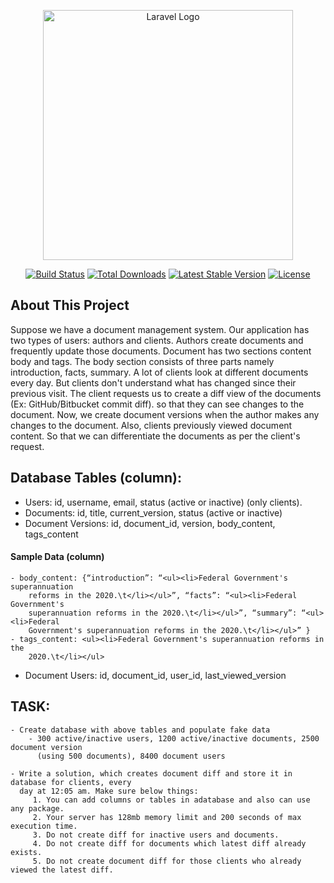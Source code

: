 <p align="center"><a href="https://laravel.com" target="_blank"><img src="https://raw.githubusercontent.com/laravel/art/master/logo-lockup/5%20SVG/2%20CMYK/1%20Full%20Color/laravel-logolockup-cmyk-red.svg" width="400" alt="Laravel Logo"></a></p>

<p align="center">
<a href="https://github.com/laravel/framework/actions"><img src="https://github.com/laravel/framework/workflows/tests/badge.svg" alt="Build Status"></a>
<a href="https://packagist.org/packages/laravel/framework"><img src="https://img.shields.io/packagist/dt/laravel/framework" alt="Total Downloads"></a>
<a href="https://packagist.org/packages/laravel/framework"><img src="https://img.shields.io/packagist/v/laravel/framework" alt="Latest Stable Version"></a>
<a href="https://packagist.org/packages/laravel/framework"><img src="https://img.shields.io/packagist/l/laravel/framework" alt="License"></a>
</p>

## About This Project

Suppose we have a document management system. Our application has two types of users:
authors and clients. Authors create documents and frequently update those documents.
Document has two sections content body and tags. The body section consists of three parts
namely introduction, facts, summary. A lot of clients look at different documents every day.
But clients don't understand what has changed since their previous visit.
The client requests us to create a diff view of the documents (Ex: GitHub/Bitbucket commit
diff). so that they can see changes to the document.
Now, we create document versions when the author makes any changes to the document. Also,
clients previously viewed document content. So that we can differentiate the documents as
per the client's request.



## Database Tables (column):
- Users: id, username, email, status (active or inactive) (only clients).
- Documents: id, title, current_version, status (active or inactive)
- Document Versions: id, document_id, version, body_content, tags_content

#### Sample Data (column)
    - body_content: {“introduction”: “<ul><li>Federal Government's superannuation
        reforms in the 2020.\t</li></ul>”, “facts”: “<ul><li>Federal Government's
        superannuation reforms in the 2020.\t</li></ul>”, “summary”: “<ul><li>Federal
        Government's superannuation reforms in the 2020.\t</li></ul>” }
    - tags_content: <ul><li>Federal Government's superannuation reforms in the
        2020.\t</li></ul>   
- Document Users: id, document_id, user_id, last_viewed_version

## TASK:
    - Create database with above tables and populate fake data
        - 300 active/inactive users, 1200 active/inactive documents, 2500 document version
          (using 500 documents), 8400 document users

    - Write a solution, which creates document diff and store it in database for clients, every
      day at 12:05 am. Make sure below things:
         1. You can add columns or tables in adatabase and also can use any package.
         2. Your server has 128mb memory limit and 200 seconds of max execution time.
         3. Do not create diff for inactive users and documents.
         4. Do not create diff for documents which latest diff already exists.
         5. Do not create document diff for those clients who already viewed the latest diff.
